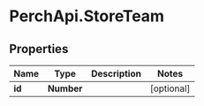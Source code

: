 # PerchApi.StoreTeam

## Properties
Name | Type | Description | Notes
------------ | ------------- | ------------- | -------------
**id** | **Number** |  | [optional] 


